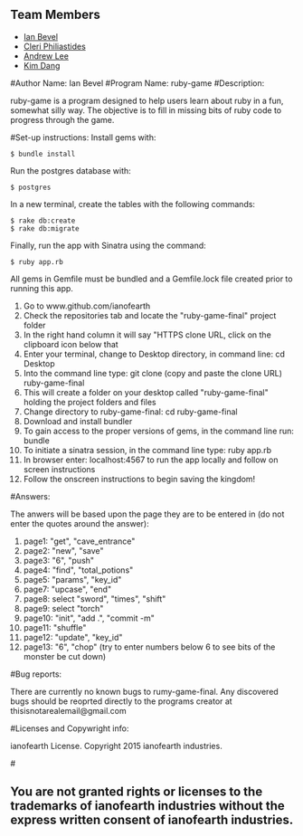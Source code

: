 ## Team Members

* [Ian Bevel](github.com/ianofearth)
* [Cleri Philiastides](github.com/cleriphil)
* [Andrew Lee](github.com/andrewlhy)
* [Kim Dang](github.com/kimdangg)

#Author Name: Ian Bevel
#Program Name: ruby-game
#Description: 
<p>ruby-game is a program designed to help users learn about ruby in a fun, somewhat silly way.  The objective is to fill in missing bits of ruby code to progress through the game.</p>

#Set-up instructions:
Install gems with:
```
$ bundle install
```
Run the postgres database with:
```
$ postgres
```
In a new terminal, create the tables with the following commands:
```
$ rake db:create
$ rake db:migrate
```
Finally, run the app with Sinatra using the command:
```
$ ruby app.rb
```
<p>All gems in Gemfile must be bundled and a Gemfile.lock file created prior to running this app.</p>
<ol>
<li>Go to www.github.com/ianofearth</li>
<li>Check the repositories tab and locate the "ruby-game-final" project folder</li>
<li>In the right hand column it will say "HTTPS clone URL, click on the clipboard icon below that</li>
<li>Enter your terminal, change to Desktop directory, in command line: cd Desktop</li>
<li>Into the command line type: git clone (copy and paste the clone URL) ruby-game-final</li>
<li>This will create a folder on your desktop called "ruby-game-final" holding the project folders and files</li>
<li>Change directory to ruby-game-final: cd ruby-game-final</li>
<li>Download and install bundler</li>
<li>To gain access to the proper versions of gems, in the command line run: bundle</li>
<li>To initiate a sinatra session, in the command line type: ruby app.rb</li>
<li>In browser enter: localhost:4567 to run the app locally and follow on screen instructions</li>
<li>Follow the onscreen instructions to begin saving the kingdom!</li>
</ol>
</p>
#Answers:
<p>The anwers will be based upon the page they are to be entered in (do not enter the quotes around the answer):</p>
<ol>
<li>page1: "get", "cave_entrance"</li>
<li>page2: "new", "save"</li>
<li>page3: "6", "push"</li>
<li>page4: "find", "total_potions"</li>
<li>page5: "params", "key_id"</li>
<li>page7: "upcase", "end"</li>
<li>page8: select "sword", "times", "shift"</li>
<li>page9: select "torch"</li>
<li>page10: "init", "add .", "commit -m"</li>
<li>page11: "shuffle"</li>
<li>page12: "update", "key_id"</li>
<li>page13: "6", "chop" (try to enter numbers below 6 to see bits of the monster be cut down)</li>
</ol>
#Bug reports: <p>There are currently no known bugs to rumy-game-final.  Any discovered bugs should be reoprted 
directly to the programs creator at thisisnotarealemail@gmail.com</p>
#Licenses and Copywright info: <p>ianofearth License.  Copyright 2015 ianofearth industries.</p>
#<h2>You are not granted rights or licenses to the trademarks of ianofearth industries without the express written consent of ianofearth industries.</h2>

